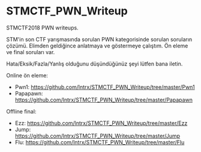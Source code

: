 # STMCTF_PWN_Writeup

STMCTF2018 PWN writeups. 

STM'in son CTF yarışmasında sorulan PWN kategorisinde sorulan soruların çözümü. Elimden geldiğince anlatmaya ve göstermeye çalıştım. Ön eleme ve final soruları var. 

Hata/Eksik/Fazla/Yanlış olduğunu düşündüğünüz şeyi lütfen bana iletin. 


Online ön eleme:

  * Pwn1: https://github.com/lntrx/STMCTF_PWN_Writeup/tree/master/Pwn1
  * Papapawn: https://github.com/lntrx/STMCTF_PWN_Writeup/tree/master/Papapawn
  

Offline final:

  * Ezz: https://github.com/lntrx/STMCTF_PWN_Writeup/tree/master/Ezz
  * Jump: https://github.com/lntrx/STMCTF_PWN_Writeup/tree/master/Jump
  * Flu: https://github.com/lntrx/STMCTF_PWN_Writeup/tree/master/Flu
